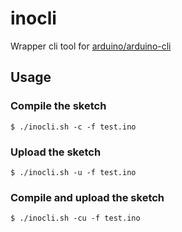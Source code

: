 # inocli
Wrapper cli tool for [arduino/arduino-cli](https://github.com/arduino/arduino-cli)

## Usage
### Compile the sketch

```console
$ ./inocli.sh -c -f test.ino
```

### Upload the sketch

```console
$ ./inocli.sh -u -f test.ino
```

### Compile and upload the sketch

```console
$ ./inocli.sh -cu -f test.ino
```
